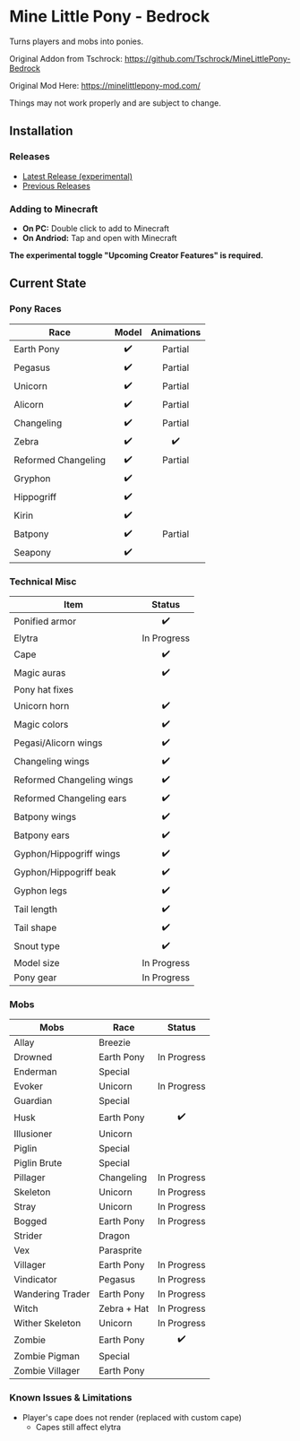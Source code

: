 # Mine Little Pony - Bedrock

Turns players and mobs into ponies.

Original Addon from Tschrock: https://github.com/Tschrock/MineLittlePony-Bedrock

Original Mod Here: https://minelittlepony-mod.com/

Things may not work properly and are subject to change.

## Installation

### Releases
- <a href="https://github.com/Langtanium/MineLittlePony-Bedrock/releases/tag/0.2.0">Latest Release (experimental)</a>
- <a href="https://github.com/Langtanium/MineLittlePony-Bedrock/releases">Previous Releases</a>

### Adding to Minecraft
- **On PC:** Double click to add to Minecraft
- **On Andriod:** Tap and open with Minecraft

**The experimental toggle "Upcoming Creator Features" is required.**

## Current State

### Pony Races

| Race                | Model | Animations |
|---------------------|:-----:|:----------:|
| Earth Pony          |   ✔️   | Partial   |
| Pegasus             |   ✔️   | Partial   |
| Unicorn             |   ✔️   | Partial   |
| Alicorn             |   ✔️   | Partial   |
| Changeling          |   ✔️   | Partial   |
| Zebra               |   ✔️   |    ✔️    |
| Reformed Changeling |   ✔️   | Partial   |
| Gryphon             |   ✔️   |           |
| Hippogriff          |   ✔️   |           |
| Kirin               |   ✔️   |           |
| Batpony             |   ✔️   | Partial   |
| Seapony             |   ✔️   |           |

### Technical Misc

| Item                      | Status      |
|---------------------------|:-----------:|
| Ponified armor            |      ✔️      |
| Elytra                    | In Progress  |
| Cape                      |      ✔️      |
| Magic auras               |      ✔️      |
| Pony hat fixes            |              |
| Unicorn horn              |      ✔️      |
| Magic colors              |      ✔️      |
| Pegasi/Alicorn wings      |      ✔️      |
| Changeling wings          |      ✔️      |
| Reformed Changeling wings |      ✔️      |
| Reformed Changeling ears  |      ✔️      |
| Batpony wings             |      ✔️      |
| Batpony ears              |      ✔️      |
| Gyphon/Hippogriff wings   |      ✔️      |
| Gyphon/Hippogriff beak    |      ✔️      |
| Gyphon legs               |      ✔️      |
| Tail length               |      ✔️      |
| Tail shape                |      ✔️      |
| Snout type                |      ✔️      |
| Model size                | In Progress  |
| Pony gear                 | In Progress  |

### Mobs

| Mobs             | Race                     | Status      |
|------------------|--------------------------|:-----------:|
| Allay            | Breezie                  |             |
| Drowned          | Earth Pony               | In Progress |
| Enderman         | Special                  |             |
| Evoker           | Unicorn                  | In Progress |
| Guardian         | Special                  |             |
| Husk             | Earth Pony               |      ✔️     |
| Illusioner       | Unicorn                  |             |
| Piglin           | Special                  |             |
| Piglin Brute     | Special                  |             |
| Pillager         | Changeling               | In Progress |
| Skeleton         | Unicorn                  | In Progress |
| Stray            | Unicorn                  | In Progress |
| Bogged           | Earth Pony               | In Progress |
| Strider          | Dragon                   |             |
| Vex              | Parasprite               |             |
| Villager         | Earth Pony               | In Progress |
| Vindicator       | Pegasus                  | In Progress |
| Wandering Trader | Earth Pony               | In Progress |
| Witch            | Zebra + Hat              | In Progress |
| Wither Skeleton  | Unicorn                  | In Progress |
| Zombie           | Earth Pony               |      ✔️     |
| Zombie Pigman    | Special                  |             |
| Zombie Villager  | Earth Pony               |             |

### Known Issues & Limitations

- Player's cape does not render (replaced with custom cape)
  - Capes still affect elytra
